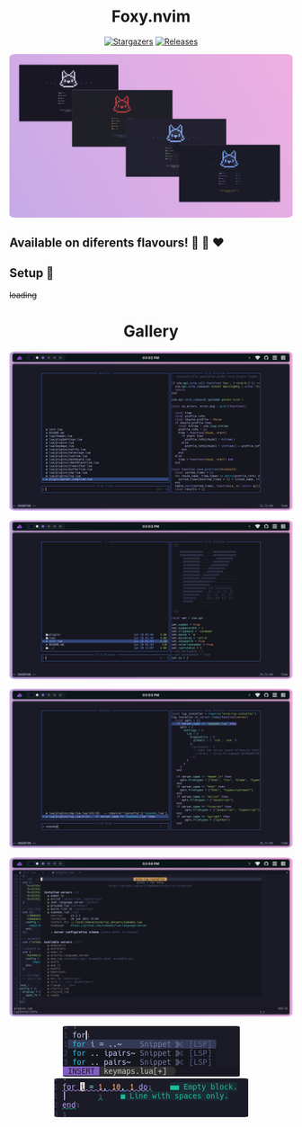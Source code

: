<h1 align="center">
Foxy.nvim
</h1>

<p align="center">
	<a href="https://github.com/AngelYahir/foxy.nvim/stargazers">
		<img alt="Stargazers" src="https://img.shields.io/github/stars/AngelYahir/foxy.nvim?style=for-the-badge&logo=starship&color=C9CBFF&logoColor=D9E0EE&labelColor=302D41"></a>
	<a href="https://github.com/catppuccin/catppuccin/releases/latest">
		<img alt="Releases" src="https://img.shields.io/github/release/AngelYahir/foxy.nvim.svg?style=for-the-badge&logo=github&color=F2CDCD&logoColor=D9E0EE&labelColor=302D41"/></a>
</p>

<p align="center">
  <img src="https://raw.githubusercontent.com/AngelYahir/foxy.nvim/master/assets/banner.png" style="border-radius:2%"/>
</p>

## Available on diferents flavours! :blue_heart: :white_heart: :heart:

## Setup :wrench:

~~loading~~

<h1 align="center">
Gallery
</h1>

<p align="center">
  <img src="https://raw.githubusercontent.com/AngelYahir/foxy.nvim/master/assets/2.png" style="border-radius:2%"/>
</p>
<p align="center">
  <img src="https://raw.githubusercontent.com/AngelYahir/foxy.nvim/master/assets/3.png" style="border-radius:2%"/>
</p>
<p align="center">
  <img src="https://raw.githubusercontent.com/AngelYahir/foxy.nvim/master/assets/4.png" style="border-radius:2%"/>
</p>
<p align="center">
  <img src="https://raw.githubusercontent.com/AngelYahir/foxy.nvim/master/assets/5.png" style="border-radius:2%"/>
</p>
<p align="center">
  <img src="https://raw.githubusercontent.com/AngelYahir/foxy.nvim/master/assets/6.png" style="border-radius:2%"/>
  <img src="https://raw.githubusercontent.com/AngelYahir/foxy.nvim/master/assets/7.png" style="border-radius:2%"/>
</p>

